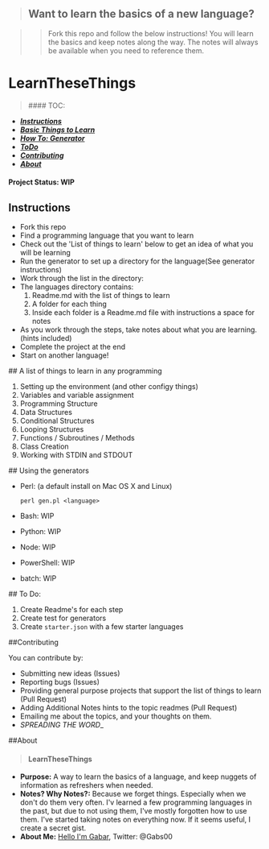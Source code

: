 
> ## Want to learn the basics of a new language?

> >Fork this repo and follow the below instructions! You will learn the basics and keep notes along the way. The notes will always be available when you need to reference them.

# LearnTheseThings

> ####<a name="toc"></a> TOC:
 * [**_Instructions_**](#instructions)
 * [**_Basic Things to Learn_**](#things)
 * [**_How To: Generator_**](#generators)
 * [**_ToDo_**](#todo)
 * [**_Contributing_**](#contributing)
 * [**_About_**](#about)
 
#### Project Status: WIP


## <a name="instructions"></a>Instructions

* Fork this repo
* Find a programming language that you want to learn
* Check out the 'List of things to learn' below to get an idea of what you will be learning
* Run the generator to set up a directory for the language(See generator instructions)
* Work through the list in the directory:
 * The languages directory contains:
    1. Readme.md with the list of things to learn
    2. A folder for each thing
    3. Inside each folder is a Readme.md file with instructions a space for notes
* As you work through the steps, take notes about what you are learning. (hints included)
* Complete the project at the end 
* Start on another language!

##<a name="things"></a> A list of things to learn in any programming

1. Setting up the environment (and other configy things)
2. Variables and variable assignment
3. Programming Structure
4. Data Structures
5. Conditional Structures
6. Looping Structures
7. Functions / Subroutines / Methods
7. Class Creation
8. Working with STDIN and STDOUT

##<a name="generator"></a> Using the generators

* Perl: (a default install on Mac OS X and Linux) 

	`perl gen.pl <language>`
* Bash: WIP
* Python: WIP
* Node: WIP
* PowerShell: WIP
* batch: WIP


##<a name="todo"></a> To Do:
1. Create Readme's for each step
2. Create test for generators
3. Create `starter.json` with a few starter languages

##<a name="contributing"></a>Contributing

 You can contribute by:
 
 * Submitting new ideas (Issues)
 * Reporting bugs (Issues)
 * Providing general purpose projects that support the list of things to learn (Pull Request)
 * Adding Additional Notes hints to the topic readmes (Pull Request)
 * Emailing me about the topics, and your thoughts on them.
 * _SPREADING THE WORD__

##<a name="about"></a>About
> #### LearnTheseThings
* **Purpose:** A way to learn the basics of a language, and keep nuggets of information as refreshers when needed.
* **Notes? Why Notes?:** Because we forget things. Especially when we don't do them very often. I'v learned a few programming languages in the past, but due to not using them, I've mostly forgotten how to use them. I've started taking notes on everything now. If it seems useful, I create a secret gist.
* **About Me:** [Hello I'm Gabar](www.gabar.us), Twitter: @Gabs00 
 
